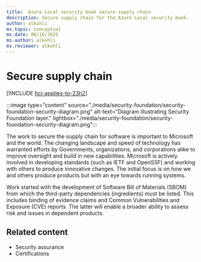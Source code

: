 ```yaml
---
title:  Azure Local security book secure supply chain
description: Secure supply chain for the Azure Local security book.
author: alkohli
ms.topic: conceptual
ms.date: 06/16/2025
ms.author: alkohli
ms.reviewer: alkohli
---
```


# Secure supply chain

[!INCLUDE [hci-applies-to-23h2](../includes/hci-applies-to-23h2.md)]

:::image type="content" source="./media/security-foundation/security-foundation-security-diagram.png" alt-text="Diagram illustrating Security Foundation layer." lightbox="./media/security-foundation/security-foundation-security-diagram.png":::

The work to secure the supply chain for software is important to Microsoft and the world. The changing landscape and speed of technology has warranted efforts by Governments, organizations, and corporations alike to improve oversight and build in new capabilities. Microsoft is actively involved in developing standards (such as IETF and OpenSSF) and working with others to produce innovative changes. The initial focus is on how we and others produce products but with an eye towards running systems. 
 
Work started with the development of Software Bill of Materials (SBOM) from which the third-party dependencies (ingredients) must be listed. This includes binding of evidence claims and Common Vulnerabilities and Exposure (CVE) reports. The latter will enable a broader ability to assess risk and issues in dependent products. 

## Related content

- Security assurance
- Certifications